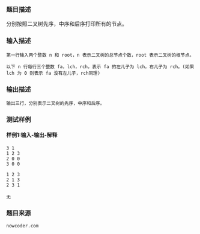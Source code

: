 ### 题目描述

分别按照二叉树先序，中序和后序打印所有的节点。


### 输入描述

```
第一行输入两个整数 n 和 root，n 表示二叉树的总节点个数，root 表示二叉树的根节点。

以下 n 行每行三个整数 fa，lch，rch，表示 fa 的左儿子为 lch，右儿子为 rch。(如果 lch 为 0 则表示 fa 没有左儿子，rch同理)
```
### 输出描述

```
输出三行，分别表示二叉树的先序，中序和后序。
```

### 测试样例
#### 样例1:输入-输出-解释

```
3 1
1 2 3
2 0 0
3 0 0
```
```
1 2 3
2 1 3
2 3 1
```
```
无
```

### 题目来源  
`nowcoder.com`